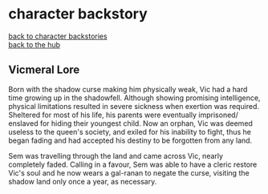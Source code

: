 # character backstory  
[back to character backstories](/semsguild/character-backstories)  
[back to the hub](/semsguild)  
## Vicmeral Lore

Born with the shadow curse making him physically weak, Vic had a hard time growing up in the shadowfell. Although showing promising intelligence, physical limitations resulted in severe sickness when exertion was required. Sheltered for most of his life, his parents were eventually imprisoned/ enslaved for hiding their youngest child. Now an orphan, Vic was deemed useless to the queen's society, and exiled for his inability to fight, thus he began fading and had accepted his destiny to be forgotten from any land.

Sem was travelling through the land and came across Vic, nearly completely faded. Calling in a favour, Sem was able to have a cleric restore Vic's soul and he now wears a gal-ranan to negate the curse, visiting the shadow land only once a year, as necessary.
